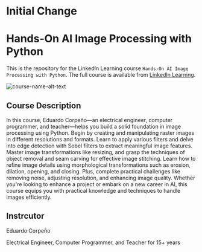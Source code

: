 # Initial Change

# Hands-On AI Image Processing with Python
This is the repository for the LinkedIn Learning course `Hands-On AI Image Processing with Python`. The full course is available from [LinkedIn Learning][lil-course-url].

![course-name-alt-text][lil-thumbnail-url] 

## Course Description

In this course, Eduardo Corpeño—an electrical engineer, computer programmer, and teacher—helps you build a solid foundation in image processing using Python. Begin by creating and manipulating raster images in different resolutions and formats. Learn to apply various filters and delve into edge detection with Sobel filters to extract meaningful image features. Master image transformations like resizing, and grasp the techniques of object removal and seam carving for effective image stitching. Learn how to refine image details using morphological transformations such as erosion, dilation, opening, and closing. Plus, complete practical challenges like removing noise, adjusting resolution, and enhancing image quality. Whether you're looking to enhance a project or embark on a new career in AI, this course equips you with practical knowledge and techniques to handle images efficiently.

## Instrcutor

Eduardo Corpeño

Electrical Engineer, Computer Programmer, and Teacher for 15+ years

[0]: # (Replace these placeholder URLs with actual course URLs)

[lil-course-url]: https://www.linkedin.com/learning/hands-on-ai-image-processing-with-python
[lil-thumbnail-url]: https://media.licdn.com/dms/image/v2/D4E0DAQFGuLG0_BvB7w/learning-public-crop_675_1200/B4EZdlJCsLGcAc-/0/1749748558953?e=2147483647&v=beta&t=GwP95RSMdaJECVUjyGsOXH_EOlGrjnEeB7OIi-jKN5o

